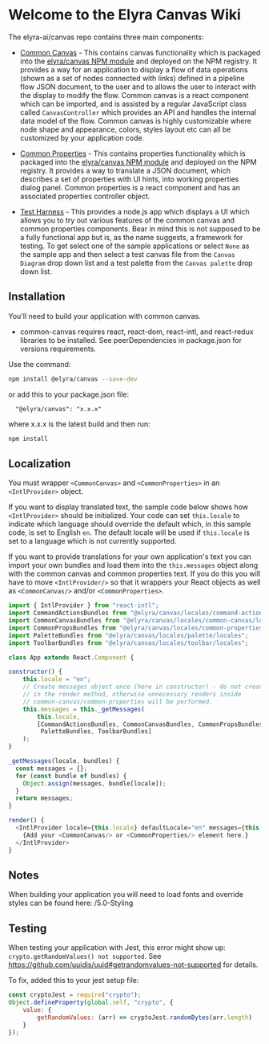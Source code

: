 # Welcome to the Elyra Canvas Wiki

The elyra-ai/canvas repo contains three main components:

* [Common Canvas](/2.0-Common-Canvas-Documentation/) - This contains canvas functionality which is packaged into the [elyra/canvas NPM module](https://www.npmjs.com/package/@elyra/canvas) and deployed on the NPM registry. It provides a way for an application to display a flow of data operations (shown as a set of nodes connected with links) defined in a pipeline flow JSON document, to the user and to allows the user to interact with the display to modify the flow. Common canvas is a react component which can be imported, and is assisted by a regular JavaScript class called `CanvasController` which provides an API and handles the internal data model of the flow. Common canvas is highly customizable where node shape and appearance, colors, styles layout etc can all be customized by your application code.

* [Common Properties](/3.0-Common-Properties-documentation/) - This contains properties functionality which is packaged into the [elyra/canvas NPM module](https://www.npmjs.com/package/@elyra/canvas) and deployed on the NPM registry. It provides a way to translate a JSON document, which describes a set of properties with UI hints, into working properties dialog panel. Common properties is a react component and has an associated properties controller object. 

* [Test Harness](https://github.com/elyra-ai/canvas/tree/master/canvas_modules/harness#test-harness) - This provides a node.js app which displays a UI which allows you to try out various features of the common canvas and common properties components. Bear in mind this is not supposed to be a fully functional app but is, as the name suggests, a framework for testing. To get select one of the sample applications or select `None` as the sample app and then select a test canvas file from the `Canvas Diagram` drop down list and a test palette from the `Canvas palette` drop down list.

## Installation

You'll need to build your application with common canvas. 

* common-canvas requires react, react-dom, react-intl, and react-redux libraries to be installed.  See peerDependencies in package.json for versions requirements.

Use the command:
```sh
npm install @elyra/canvas --save-dev
```
or add this to your package.json file:

```
  "@elyra/canvas": "x.x.x"
```
where x.x.x is the latest build and then run:
```sh
npm install
```

## Localization
You must wrapper `<CommonCanvas>` and `<CommonProperties>` in an `<IntlProvider>` object.

If you want to display translated text, the sample code below shows how `<IntlProvider>` should be initialized. Your code can set `this.locale` to indicate which language should override the default which, in this sample code, is set to English `en`. The default locale will be used if `this.locale` is set to a language which is not currently supported.

If you want to provide translations for your own application's text you can import your own bundles and load them into the `this.messages` object along with the common canvas and common properties text. If you do this you will have to move `<IntlProvider/>` so that it wrappers your React objects as well as `<CommonCanvas/>` and/or `<CommonProperties>`.

```js
import { IntlProvider } from "react-intl";
import CommandActionsBundles from "@elyra/canvas/locales/command-actions/locales";
import CommonCanvasBundles from "@elyra/canvas/locales/common-canvas/locales";
import CommonPropsBundles from "@elyra/canvas/locales/common-properties/locales";
import PaletteBundles from "@elyra/canvas/locales/palette/locales";
import ToolbarBundles from "@elyra/canvas/locales/toolbar/locales";

class App extends React.Component {

constructor() {
    this.locale = "en";
    // Create messages object once (here in constructor) - do not create messages
    // in the render method, otherwise unnecessary renders inside
    // common-canvas/common-properties will be performed.
    this.messages = this._getMessages(
        this.locale,
        [CommandActionsBundles, CommonCanvasBundles, CommonPropsBundles,
         PaletteBundles, ToolbarBundles]
    );
}

_getMessages(locale, bundles) {
  const messages = {};
  for (const bundle of bundles) {
    Object.assign(messages, bundle[locale]);
  }
  return messages;
}

render() {
  <IntlProvider locale={this.locale} defaultLocale="en" messages={this.messages}>
    {Add your <CommonCanvas/> or <CommonProperties/> element here.}
  </IntlProvider>
}
```

## Notes
When building your application you will need to load fonts and override styles can be found here:
/5.0-Styling

## Testing
When testing your application with Jest, this error might show up: `crypto.getRandomValues() not supported`. See https://github.com/uuidjs/uuid#getrandomvalues-not-supported for details. 

To fix, added this to your jest setup file:
```js
const cryptoJest = require("crypto");
Object.defineProperty(global.self, "crypto", {
	value: {
		getRandomValues: (arr) => cryptoJest.randomBytes(arr.length)
	}
});
```
